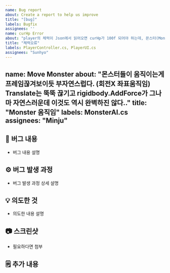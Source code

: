 ```yaml
---
name: Bug report
about: Create a report to help us improve
title: "[bug]"
labels: Bugfix
assignees: ''
name: curHp Error
about: "player의 체력이 Json에서 읽어오면 curHp가 100f 되어야 하는데, 몬스터(MonsterAI.cs의 damaging())가 플레이어 공격을 -1.0f씩 하는데 한 대만 맞고 플레이어가 죽습니다."
title: "체력오류"
labels: PlayerController.cs, PlayerUI.cs
assignees: "Sunhyo"
---
```

name: Move Monster
about: "몬스터들이 움직이는게 프레임끊겨보이듯 부자연스럽다. (회전X 좌표움직임) Translate는 뚝뚝 끊기고 rigidbody.AddForce가 그나마 자연스러운데 이것도 역시 완벽하진 않다.."
title: "Monster 움직임"
labels: MonsterAI.cs
assignees: "Minju"
---

## 🐞 버그 내용
- 버그 내용 설명

## ⚙️ 버그 발생 과정
- 버그 발생 과정 상세 설명

## 💡 의도한 것
- 의도한 내용 설명

## 📷 스크린샷
- 필요하다면 첨부

## 🗒️ 추가 내용

